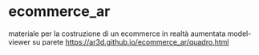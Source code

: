 # ecommerce_ar
materiale per la costruzione di un ecommerce in realtà aumentata
model-viewer su parete
https://ar3d.github.io/ecommerce_ar/quadro.html
